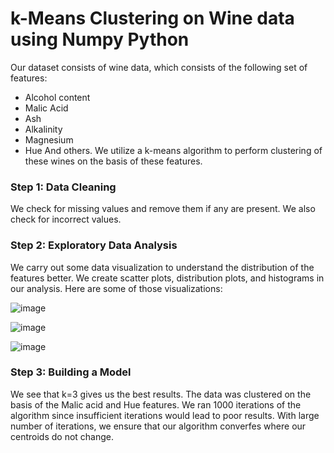 # k-Means Clustering on Wine data using Numpy Python

Our dataset consists of wine data, which consists of the following set of features:
- Alcohol content
- Malic Acid
- Ash
- Alkalinity
- Magnesium
- Hue
And others. We utilize a k-means algorithm to perform clustering of these wines on the basis of these features.

### Step 1: Data Cleaning

We check for missing values and remove them if any are present. We also check for incorrect values.

### Step 2: Exploratory Data Analysis

We carry out some data visualization to understand the distribution of the features better. We create scatter plots, distribution plots, and histograms in our analysis. Here are some of those visualizations:

![image](https://github.com/zahra-q/k-means-clustering-using-numpy/assets/58932323/9a751f5e-17d0-4a9b-a356-10dea835c208)

![image](https://github.com/zahra-q/k-means-clustering-using-numpy/assets/58932323/f81b37fc-2495-4015-a296-b491cbbecc51)

![image](https://github.com/zahra-q/k-means-clustering-using-numpy/assets/58932323/b65c65e1-0c3c-4588-958d-06559b2b8518)


### Step 3: Building a Model 

We see that k=3 gives us the best results. The data was clustered on the basis of the Malic acid and Hue features. We ran 1000 iterations of the algorithm since insufficient iterations would lead to poor results. With large number of iterations, we ensure that our algorithm converfes where our centroids do not change. 

